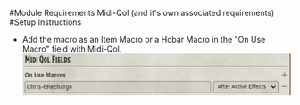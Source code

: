 #Module Requirements
Midi-Qol (and it's own associated requirements)
#Setup Instructions
- Add the macro as an Item Macro or a Hobar Macro in the "On Use Macro" field with Midi-Qol.
![Setup](Setup.png)